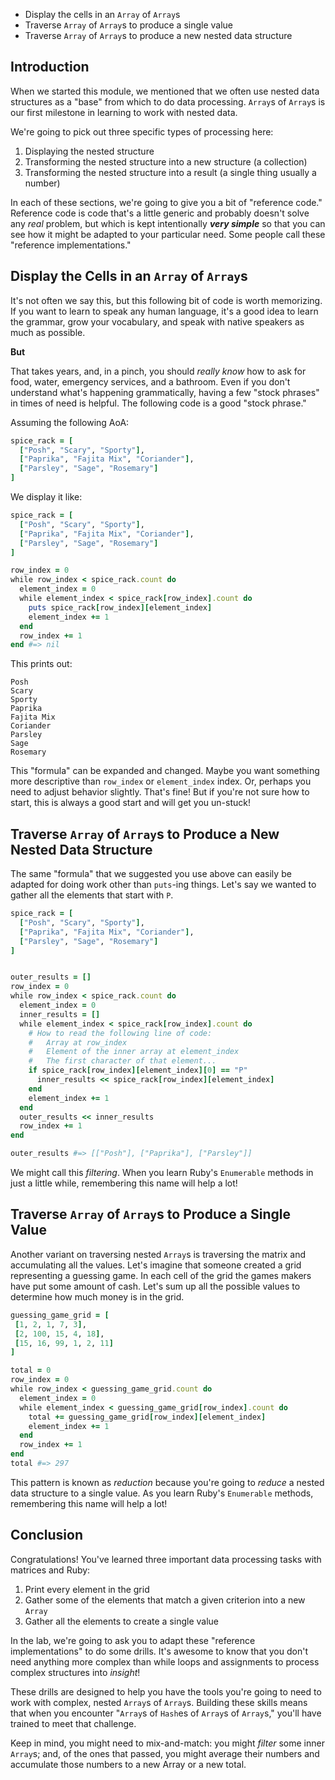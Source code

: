 * Display the cells in an `Array` of `Array`s
* Traverse `Array` of `Array`s to produce a single value
* Traverse `Array` of `Array`s to produce a new nested data structure

## Introduction

When we started this module, we mentioned that we often use nested data
structures as a "base" from which to do data processing. `Array`s of `Array`s
is our first milestone in learning to work with nested data.

We're going to pick out three specific types of processing here:

1. Displaying the nested structure
1. Transforming the nested structure into a new structure (a collection)
1. Transforming the nested structure into a result (a single thing usually a number)

In each of these sections, we're going to give you a bit of "reference code."
Reference code is code that's a little generic and probably doesn't solve any
_real_ problem, but which is kept intentionally ***very simple*** so that you
can see how it might be adapted to your particular need. Some people call these
"reference implementations."

## Display the Cells in an `Array` of `Array`s

It's not often we say this, but this following bit of code is worth memorizing.
If you want to learn to speak any human language, it's a good idea to learn the
grammar, grow your vocabulary, and speak with native speakers as much as
possible.

**But**

That takes years, and, in a pinch, you should _really know_ how to ask for
food, water, emergency services, and a bathroom. Even if you don't understand
what's happening grammatically, having a few "stock phrases" in times of need
is helpful.  The following code is a good "stock phrase."

Assuming the following AoA:

```ruby
spice_rack = [
  ["Posh", "Scary", "Sporty"],
  ["Paprika", "Fajita Mix", "Coriander"],
  ["Parsley", "Sage", "Rosemary"]
]
```

We display it like:

```ruby
spice_rack = [
  ["Posh", "Scary", "Sporty"],
  ["Paprika", "Fajita Mix", "Coriander"],
  ["Parsley", "Sage", "Rosemary"]
]

row_index = 0
while row_index < spice_rack.count do
  element_index = 0
  while element_index < spice_rack[row_index].count do
    puts spice_rack[row_index][element_index]
    element_index += 1
  end
  row_index += 1
end #=> nil
```

This prints out:

```text
Posh
Scary
Sporty
Paprika
Fajita Mix
Coriander
Parsley
Sage
Rosemary
```

This "formula" can be expanded and changed. Maybe you want something more
descriptive than `row_index` or `element_index` index. Or, perhaps you need to
adjust behavior slightly. That's fine! But if you're not sure how to start,
this is always a good start and will get you un-stuck!

## Traverse `Array` of `Array`s to Produce a New Nested Data Structure

The same "formula" that we suggested you use above can easily be adapted for
doing work other than `puts`-ing things. Let's say we wanted to gather all the
elements that start with `P`.

```ruby
spice_rack = [
  ["Posh", "Scary", "Sporty"],
  ["Paprika", "Fajita Mix", "Coriander"],
  ["Parsley", "Sage", "Rosemary"]
]


outer_results = []
row_index = 0
while row_index < spice_rack.count do
  element_index = 0
  inner_results = []
  while element_index < spice_rack[row_index].count do
    # How to read the following line of code:
    #   Array at row_index
    #   Element of the inner array at element_index
    #   The first character of that element...
    if spice_rack[row_index][element_index][0] == "P"
      inner_results << spice_rack[row_index][element_index]
    end
    element_index += 1
  end
  outer_results << inner_results
  row_index += 1
end

outer_results #=> [["Posh"], ["Paprika"], ["Parsley"]]
```

We might call this _filtering_. When you learn Ruby's `Enumerable` methods in
just a little while, remembering this name will help a lot!

## Traverse `Array` of `Array`s to Produce a Single Value

Another variant on traversing nested `Array`s is traversing the matrix and
accumulating all the values. Let's imagine that someone created a grid
representing a guessing game. In each cell of the grid the games makers have
put some amount of cash. Let's sum up all the possible values to determine how
much money is in the grid.

```ruby
guessing_game_grid = [
 [1, 2, 1, 7, 3],
 [2, 100, 15, 4, 18],
 [15, 16, 99, 1, 2, 11]
]

total = 0
row_index = 0
while row_index < guessing_game_grid.count do
  element_index = 0
  while element_index < guessing_game_grid[row_index].count do
    total += guessing_game_grid[row_index][element_index]
    element_index += 1
  end
  row_index += 1
end
total #=> 297
```

This pattern is known as _reduction_ because you're going to _reduce_ a nested
data structure to a single value. As you learn Ruby's `Enumerable` methods,
remembering this name will help a lot!

## Conclusion

Congratulations! You've learned three important data processing tasks with
matrices and Ruby:

1. Print every element in the grid
1. Gather some of the elements that match a given criterion into a new `Array`
1. Gather all the elements to create a single value

In the lab, we're going to ask you to adapt these "reference implementations"
to do some drills. It's awesome to know that you don't need anything more
complex than while loops and assignments to process complex structures into
_insight_!

These drills are designed to help you have the tools you're going to need to
work with complex, nested `Array`s of `Array`s. Building these skills means
that when you encounter "`Array`s of `Hash`es of `Array`s of `Array`s," you'll
have trained to meet that challenge.

Keep in mind, you might need to mix-and-match: you might _filter_ some inner
`Array`s; and, of the ones that passed, you might average their numbers and
accumulate those numbers to a new Array or a new total.
